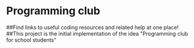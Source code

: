 # Programming club
##Find links to useful coding resources and related help at one place!
##This project is the initial implementation of the idea "Programming club for school students"

